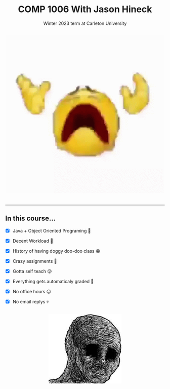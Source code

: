 <html>
<h1 align="center"> COMP 1006 With Jason Hineck </h1>
<p align="center"> Winter 2023 term at Carleton University </p>
    
<div align="center"style="font-size:30px;">

![Suffer.gif](https://github.com/MessyToilet/COMP-1006/blob/main/Assets/suffer.gif)

</div>

</html>

---

## In this course...

- [x] Java + Object Oriented Programing :hugs:
- [x] Decent Workload :money_mouth_face:
- [x] History of having doggy doo-doo class :grin:
- [x] Crazy assignments :thinking:
- [x] Gotta self teach :stuck_out_tongue_winking_eye:
- [x] Everything gets automaticaly graded :vomiting_face:
- [x] No office hours :neutral_face:
- [x] No email replys :skull:



<html>
<div align="center"style="font-size:30px;">

![Doomer](/Assets/Doomer.jpg "Doomer.jpg")

</div>
</html>